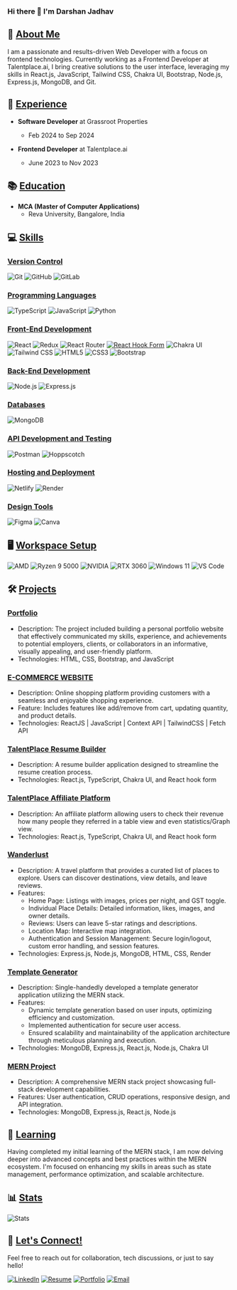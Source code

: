 ### Hi there 👋 I'm Darshan Jadhav

## 🚀 [About Me]()

I am a passionate and results-driven Web Developer with a focus on frontend technologies. Currently working as a Frontend Developer at Talentplace.ai, I bring creative solutions to the user interface, leveraging my skills in React.js, JavaScript, Tailwind CSS, Chakra UI, Bootstrap, Node.js, Express.js, MongoDB, and Git.

## 🏢 [Experience]()

- **Software Developer** at Grassroot Properties
  - Feb 2024 to Sep 2024

- **Frontend Developer** at Talentplace.ai
  - June 2023 to Nov 2023

## 📚 [Education]()

- **MCA (Master of Computer Applications)**
  - Reva University, Bangalore, India

## 💻 [Skills]()

### [Version Control]()

![Git](https://img.shields.io/badge/-Git-F05032?style=flat&logo=git&logoColor=white)
![GitHub](https://img.shields.io/badge/-GitHub-181717?style=flat&logo=github&logoColor=white)
![GitLab](https://img.shields.io/badge/-GitLab-FCA121?style=flat&logo=gitlab&logoColor=white)

### [Programming Languages]()

![TypeScript](https://img.shields.io/badge/-TypeScript-3178C6?style=flat&logo=typescript&logoColor=white)
![JavaScript](https://img.shields.io/badge/-JavaScript-F7DF1E?style=flat&logo=javascript&logoColor=black)
![Python](https://img.shields.io/badge/-Python-3776AB?style=flat&logo=python&logoColor=white)

### [Front-End Development]()

![React](https://img.shields.io/badge/-React-61DAFB?style=flat&logo=react&logoColor=white)
![Redux](https://img.shields.io/badge/-Redux-764ABC?style=flat&logo=redux&logoColor=white)
![React Router](https://img.shields.io/badge/-React_Router-CA4245?style=flat&logo=react-router&logoColor=white)
[![React Hook Form](https://img.shields.io/badge/-React_Hook_Form-17A2B8?style=flat&logo=react&logoColor=white)](https://react-hook-form.com/)
![Chakra UI](https://img.shields.io/badge/-Chakra_UI-319795?style=flat&logo=chakra-ui&logoColor=white)
![Tailwind CSS](https://img.shields.io/badge/-Tailwind_CSS-38B2AC?style=flat&logo=tailwind-css&logoColor=white)
![HTML5](https://img.shields.io/badge/-HTML5-E34F26?style=flat&logo=html5&logoColor=white)
![CSS3](https://img.shields.io/badge/-CSS3-1572B6?style=flat&logo=css3&logoColor=white)
![Bootstrap](https://img.shields.io/badge/-Bootstrap-7952B3?style=flat&logo=bootstrap&logoColor=white)

### [Back-End Development]()

![Node.js](https://img.shields.io/badge/-Node.js-339933?style=flat&logo=node.js&logoColor=white)
![Express.js](https://img.shields.io/badge/-Express.js-000000?style=flat&logo=express&logoColor=white)

### [Databases]()

![MongoDB](https://img.shields.io/badge/-MongoDB-47A248?style=flat&logo=mongodb&logoColor=white)

### [API Development and Testing]()

![Postman](https://img.shields.io/badge/-Postman-FF6C37?style=flat&logo=postman&logoColor=white)
![Hoppscotch](https://img.shields.io/badge/-Hoppscotch-FF7139?style=flat&logo=hoppscotch&logoColor=white)

### [Hosting and Deployment]()

![Netlify](https://img.shields.io/badge/-Netlify-00C7B7?style=flat&logo=netlify&logoColor=white)
![Render](https://img.shields.io/badge/-Render-46E3B7?style=flat&logo=render&logoColor=white)

### [Design Tools]()
![Figma](https://img.shields.io/badge/-Figma-F24E1E?style=flat&logo=figma&logoColor=white)
![Canva](https://img.shields.io/badge/-Canva-00C4CC?style=flat&logo=canva&logoColor=white)

## 🖥️ [Workspace Setup]()

![AMD](https://img.shields.io/badge/-AMD-ED1C24?style=flat&logo=amd&logoColor=white)
![Ryzen 9 5000](https://img.shields.io/badge/-Ryzen_9_5000-ED1C24?style=flat&logo=amd&logoColor=white)
![NVIDIA](https://img.shields.io/badge/-NVIDIA-76B900?style=flat&logo=nvidia&logoColor=white)
![RTX 3060](https://img.shields.io/badge/-RTX_3060-76B900?style=flat&logo=nvidia&logoColor=white)
![Windows 11](https://img.shields.io/badge/-Windows_11-00ADEF?style=flat&logo=windows&logoColor=white)
![VS Code](https://img.shields.io/badge/-VS_Code-007ACC?style=flat&logo=visual-studio-code&logoColor=white)

## 🛠️ [Projects]()

### [Portfolio](https://darshanjadhav.netlify.app/)

- Description: The project included building a personal portfolio website that effectively communicated my skills, experience, and achievements to potential employers, clients, or collaborators in an informative, visually appealing, and user-friendly platform.
- Technologies: HTML, CSS, Bootstrap, and JavaScript

### [E-COMMERCE WEBSITE](https://dj-ecomm-app-reactjs.netlify.app)

- Description: Online shopping platform providing customers with a seamless and enjoyable shopping experience.
- Feature: Includes features like add/remove from cart, updating quantity, and product details.
- Technologies: ReactJS | JavaScript | Context API | TailwindCSS | Fetch API

### [TalentPlace Resume Builder](https://www.talentplace.ai/)

- Description: A resume builder application designed to streamline the resume creation process.
- Technologies: React.js, TypeScript, Chakra UI, and React hook form

### [TalentPlace Affiliate Platform](https://affiliate.talentplace.ai/)

- Description: An affiliate platform allowing users to check their revenue how many people they referred in a table view and even statistics/Graph view.
- Technologies: React.js, TypeScript, Chakra UI, and React hook form

### [Wanderlust](https://wanderlust-xqpm.onrender.com/listings)

- Description: A travel platform that provides a curated list of places to explore. Users can discover destinations, view details, and leave reviews.
- Features: 
  - Home Page: Listings with images, prices per night, and GST toggle.
  - Individual Place Details: Detailed information, likes, images, and owner details.
  - Reviews: Users can leave 5-star ratings and descriptions.
  - Location Map: Interactive map integration.
  - Authentication and Session Management: Secure login/logout, custom error handling, and session features.
- Technologies: Express.js, Node.js, MongoDB, HTML, CSS, Render

### [Template Generator](https://shorturl.at/h7MfL)

- Description: Single-handedly developed a template generator application utilizing the MERN stack.
- Features:
  - Dynamic template generation based on user inputs, optimizing efficiency and customization.
  - Implemented authentication for secure user access.
  - Ensured scalability and maintainability of the application architecture through meticulous planning and execution.
- Technologies: MongoDB, Express.js, React.js, Node.js, Chakra UI

### [MERN Project](https://github.com/yourusername/mern-project)

- Description: A comprehensive MERN stack project showcasing full-stack development capabilities.
- Features: User authentication, CRUD operations, responsive design, and API integration.
- Technologies: MongoDB, Express.js, React.js, Node.js

## 🌱 [Learning]()

Having completed my initial learning of the MERN stack, I am now delving deeper into advanced concepts and best practices within the MERN ecosystem. I'm focused on enhancing my skills in areas such as state management, performance optimization, and scalable architecture.

## 📊 [Stats]()

![Stats](https://github-readme-stats.vercel.app/api?username=thedarshanjadhav&show_icons=true&hide=prs&count_private=true&theme=radical)

## 🤝 [Let's Connect!]()

Feel free to reach out for collaboration, tech discussions, or just to say hello!

[![LinkedIn](https://img.shields.io/badge/-LinkedIn-0077B5?style=flat&logo=linkedin&logoColor=white)](https://www.linkedin.com/in/thedarshanjadhav/)
[![Resume](https://img.shields.io/badge/-Resume-4285F4?style=flat&logo=google-drive&logoColor=white)](https://shorturl.at/hprCY)
[![Portfolio](https://img.shields.io/badge/-Portfolio-000000?style=flat&logo=firefox-browser&logoColor=white)](https://darshanjadhav.netlify.app/)
[![Email](https://img.shields.io/badge/-Email-D14836?style=flat&logo=gmail&logoColor=white)](mailto:darshanjadhav363@gmail.com)
